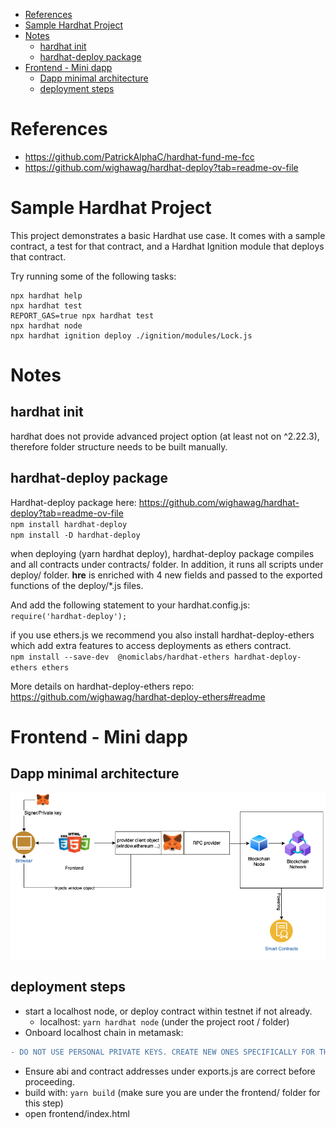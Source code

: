 - [References](#references)
- [Sample Hardhat Project](#sample-hardhat-project)
- [Notes](#notes)
  - [hardhat init](#hardhat-init)
  - [hardhat-deploy package](#hardhat-deploy-package)
- [Frontend - Mini dapp](#frontend---mini-dapp)
  - [Dapp minimal architecture](#dapp-minimal-architecture)
  - [deployment steps](#deployment-steps)

# References
- https://github.com/PatrickAlphaC/hardhat-fund-me-fcc
- https://github.com/wighawag/hardhat-deploy?tab=readme-ov-file  

# Sample Hardhat Project

This project demonstrates a basic Hardhat use case. It comes with a sample contract, a test for that contract, and a Hardhat Ignition module that deploys that contract.

Try running some of the following tasks:

```shell
npx hardhat help
npx hardhat test
REPORT_GAS=true npx hardhat test
npx hardhat node
npx hardhat ignition deploy ./ignition/modules/Lock.js
```

# Notes
## hardhat init
hardhat does not provide advanced project option (at least not on ^2.22.3), therefore folder structure needs to be built manually.

## hardhat-deploy package
Hardhat-deploy package here: https://github.com/wighawag/hardhat-deploy?tab=readme-ov-file  
`npm install hardhat-deploy`  
`npm install -D hardhat-deploy`

when deploying (yarn hardhat deploy), hardhat-deploy package compiles and all contracts under contracts/ folder.
In addition, it runs all scripts under deploy/ folder.
**hre** is enriched with 4 new fields and passed to the exported functions of the deploy/*.js files.

And add the following statement to your hardhat.config.js:  
`require('hardhat-deploy');`

if you use ethers.js we recommend you also install hardhat-deploy-ethers which add extra features to access deployments as ethers contract.  
`npm install --save-dev  @nomiclabs/hardhat-ethers hardhat-deploy-ethers ethers`

More details on hardhat-deploy-ethers repo: https://github.com/wighawag/hardhat-deploy-ethers#readme

# Frontend - Mini dapp
## Dapp minimal architecture
![alt text](img/image.png)

## deployment steps
- start a localhost node, or deploy contract within testnet if not already.
  - localhost: `yarn hardhat node` (under the project root / folder)
- Onboard localhost chain in metamask: 
```diff
- DO NOT USE PERSONAL PRIVATE KEYS. CREATE NEW ONES SPECIFICALLY FOR THE TEST, OR USE HARDHAT KEYS.
```
- Ensure abi and contract addresses under exports.js are correct before proceeding.
- build with: `yarn build` (make sure you are under the frontend/ folder for this step)
- open frontend/index.html